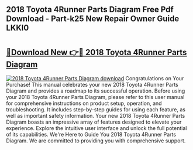 ## 2018 Toyota 4Runner Parts Diagram Free Pdf Download - Part-k25 New Repair Owner Guide LKKl0

# <h2><a href="http://dfh718.blite.top/?on=2018+Toyota+4Runner+Parts+Diagram">🔗Download New 👉🔴 2018 Toyota 4Runner Parts Diagram</a></h2>

[![2018 Toyota 4Runner Parts Diagram download](https://i.imgur.com/lujVjoI.png)](http://dfh718.blite.top/?on=2018+Toyota+4Runner+Parts+Diagram)
Congratulations on Your Purchase! This manual celebrates your new 2018 Toyota 4Runner Parts Diagram and provides a roadmap to its successful operation. Before using your 2018 Toyota 4Runner Parts Diagram, please refer to this user manual for comprehensive instructions on product setup, operation, and troubleshooting. It includes step-by-step guides for using each feature, as well as important safety information. Your new 2018 Toyota 4Runner Parts Diagram boasts an impressive array of features designed to elevate your experience. Explore the intuitive user interface and unlock the full potential of its capabilities. We're Here to Guide You 2018 Toyota 4Runner Parts Diagram. We are committed to providing you with comprehensive support.
